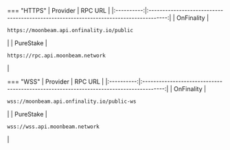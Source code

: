 === "HTTPS"
    |  Provider  |                                        RPC URL                                        |
    |:----------:|:-------------------------------------------------------------------------------------:|
    | OnFinality | <pre style="padding-right: 2em">```https://moonbeam.api.onfinality.io/public```</pre> |
    | PureStake  |     <pre style="padding-right: 2em">```https://rpc.api.moonbeam.network```</pre>      |

        
=== "WSS"
    |  Provider  |                                        RPC URL                                         |
    |:----------:|:--------------------------------------------------------------------------------------:|
    | OnFinality | <pre style="padding-right: 2em">```wss://moonbeam.api.onfinality.io/public-ws```</pre> |
    | PureStake  |       <pre style="padding-right: 2em">```wss://wss.api.moonbeam.network```</pre>       |